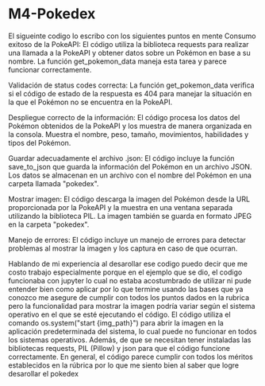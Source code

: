 # M4-Pokedex
El sigueinte codigo lo escribo con los siguientes puntos en mente
Consumo exitoso de la PokeAPI: El código utiliza la biblioteca requests para realizar una llamada a la PokeAPI
y obtener datos sobre un Pokémon en base a su nombre. La función get_pokemon_data maneja esta tarea y parece funcionar correctamente.

Validación de status codes correcta: La función get_pokemon_data verifica si el código de estado de la respuesta es 
404 para manejar la situación en la que el Pokémon no se encuentra en la PokeAPI.

Despliegue correcto de la información: El código procesa los datos del Pokémon obtenidos de la PokeAPI y los muestra
de manera organizada en la consola. Muestra el nombre, peso, tamaño, movimientos, habilidades y tipos del Pokémon.

Guardar adecuadamente el archivo .json: El código incluye la función save_to_json que guarda la información del Pokémon 
en un archivo JSON. Los datos se almacenan en un archivo con el nombre del Pokémon en una carpeta llamada "pokedex".

Mostrar imagen: El código descarga la imagen del Pokémon desde la URL proporcionada por la PokeAPI y la muestra en una
ventana separada utilizando la biblioteca PIL. La imagen también se guarda en formato JPEG en la carpeta "pokedex".

Manejo de errores: El código incluye un manejo de errores para detectar problemas al mostrar la imagen y los captura en caso de que ocurran.

Hablando de mi experiencia al desarollar ese codigo puedo decir que me costo trabajo especialmente porque en el ejemplo que se dio, el codigo funcionaba con jupyter 
lo cual no estaba acostumbrado de utilizar ni pude entender bien como aplicar por lo que termine usando las bases que ya conozco
me asegure de cumplir con todos los puntos dados en la rubrica pero la funcionalidad para mostrar la imagen podría variar 
según el sistema operativo en el que se esté ejecutando el código. El código utiliza el comando os.system("start {img_path}") para abrir la imagen 
en la aplicación predeterminada del sistema, lo cual puede no funcionar en todos los sistemas operativos.
Además, de que se necesitan tener instaladas las bibliotecas requests, PIL (Pillow) y json para que el código funcione correctamente.
En general, el código parece cumplir con todos los méritos establecidos en la rúbrica por lo que me siento bien al saber que logre desarollar 
el pokedex
